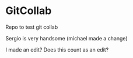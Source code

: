 # GitCollab
Repo to test git collab

Sergio is very handsome
(michael made a change)

I made an edit? Does this count as an edit? 

